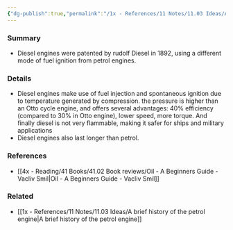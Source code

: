 ```yaml
---
{"dg-publish":true,"permalink":"/1x - References/11 Notes/11.03 Ideas/A brief history of the diesel engine/","title":"A brief history of the diesel engine","noteIcon":"","created":"2023-04-06T17:49:38.000+03:00","updated":"2024-02-14T20:18:36.249+03:00"}
---
```



### Summary
- Diesel engines were patented by rudolf Diesel in 1892, using a different mode of fuel ignition from petrol engines.

### Details
- Diesel engines make use of fuel injection and spontaneous ignition due to temperature generated by compression. the pressure is higher than an Otto cycle engine, and offers several advantages: 40% efficiency (compared to 30% in Otto engine), lower speed, more torque. And finally diesel is not very flammable, making it safer for ships and military applications
- Diesel engines also last longer than petrol.

### References
- [[4x - Reading/41 Books/41.02 Book reviews/Oil - A Beginners Guide - Vacliv Smil\|Oil - A Beginners Guide - Vacliv Smil]]

### Related
- [[1x - References/11 Notes/11.03 Ideas/A brief history of the petrol engine\|A brief history of the petrol engine]]